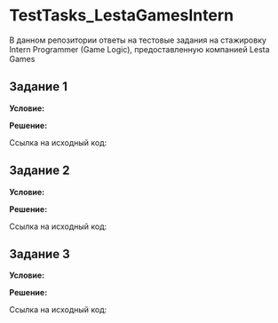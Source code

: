 # TestTasks_LestaGamesIntern

В данном репозитории ответы на тестовые задания на стажировку Intern Programmer (Game Logic), предоставленную компанией Lesta Games

## Задание 1

**Условие:**

**Решение:**

Ссылка на исходный код:


## Задание 2

**Условие:**

**Решение:**

Ссылка на исходный код:


## Задание 3

**Условие:**

**Решение:**

Ссылка на исходный код:
